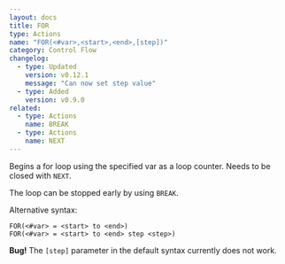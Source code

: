 ```yaml
---
layout: docs
title: FOR
type: Actions
name: "FOR(<#var>,<start>,<end>,[step])"
category: Control Flow
changelog:
  - type: Updated
    version: v0.12.1
    message: "Can now set step value"
  - type: Added
    version: v0.9.0
related:
  - type: Actions
    name: BREAK
  - type: Actions
    name: NEXT
---
```

Begins a for loop using the specified var as a loop counter.
Needs to be closed with `NEXT`.

The loop can be stopped early by using `BREAK`.

Alternative syntax:
```
FOR(<#var> = <start> to <end>)
FOR(<#var> = <start> to <end> step <step>)
```

__Bug!__
The `[step]` parameter in the default syntax currently does not work.
